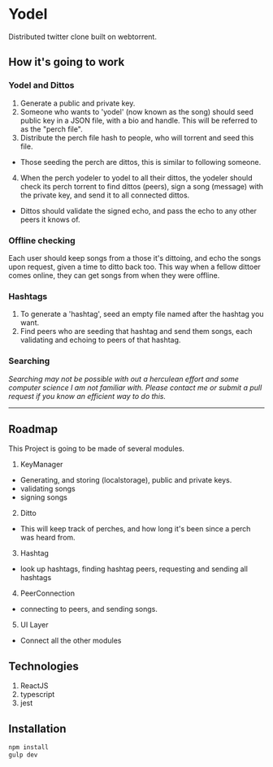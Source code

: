 # Yodel
Distributed twitter clone built on webtorrent.

## How it's going to work

### Yodel and Dittos
1. Generate a public and private key.
2. Someone who wants to 'yodel' (now known as the song) should seed public key
    in a JSON file, with a bio and handle. This will be referred to as the
    "perch file".
3. Distribute the perch file hash to people, who will torrent and seed this file.
  * Those seeding the perch are dittos, this is similar to following someone.
4. When the perch yodeler to yodel to all their dittos, the yodeler should check
    its perch torrent to find dittos (peers), sign a song (message) with the
    private key, and send it to all connected dittos.
  * Dittos should validate the signed echo, and pass the echo to any other peers
      it knows of.

### Offline checking
Each user should keep songs from a those it's dittoing, and echo the songs upon
request, given a time to ditto back too. This way when a fellow dittoer comes
online, they can get songs from when they were offline.

### Hashtags
1. To generate a 'hashtag', seed an empty file named after the hashtag you want.
2. Find peers who are seeding that hashtag and send them songs, each validating
and echoing to peers of that hashtag.

### Searching
_Searching may not be possible with out a herculean effort and some computer
science I am not familiar with. Please contact me or submit a pull request if
you know an efficient way to do this._

-----------------------

## Roadmap
This Project is going to be made of several modules.

1. KeyManager
  * Generating, and storing (localstorage), public and private keys.
  * validating songs
  * signing songs
2. Ditto
  * This will keep track of perches, and how long it's been since a perch was
      heard from.
3. Hashtag
  * look up hashtags, finding hashtag peers, requesting and sending all hashtags
4. PeerConnection
  * connecting to peers, and sending songs.
5. UI Layer
  * Connect all the other modules

## Technologies
1. ReactJS
2. typescript
3. jest

## Installation
```bash
npm install
gulp dev
```
